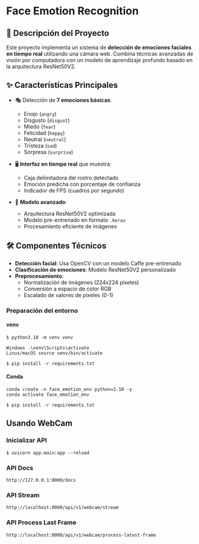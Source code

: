 # **Face Emotion Recognition**

## 📌 Descripción del Proyecto

Este proyecto implementa un sistema de **detección de emociones faciales en tiempo real** utilizando una cámara web. Combina técnicas avanzadas de visión por computadora con un modelo de aprendizaje profundo basado en la arquitectura ResNet50V2.

## ✨ Características Principales

- 🎭 Detección de **7 emociones básicas**:
  - Enojo (`angry`)
  - Disgusto (`disgust`)
  - Miedo (`fear`)
  - Felicidad (`happy`)
  - Neutral (`neutral`)
  - Tristeza (`sad`)
  - Sorpresa (`surprise`)

- 🖥️ **Interfaz en tiempo real** que muestra:
  - Caja delimitadora del rostro detectado
  - Emoción predicha con porcentaje de confianza
  - Indicador de FPS (cuadros por segundo)

- 🤖 **Modelo avanzado**:
  - Arquitectura ResNet50V2 optimizada
  - Modelo pre-entrenado en formato `.keras`
  - Procesamiento eficiente de imágenes

## 🛠️ Componentes Técnicos

- **Detección facial**: Usa OpenCV con un modelo Caffe pre-entrenado
- **Clasificación de emociones**: Modelo ResNet50V2 personalizado
- **Preprocesamiento**:
  - Normalización de imágenes (224x224 píxeles)
  - Conversión a espacio de color RGB
  - Escalado de valores de píxeles (0-1)

### Preparación del entorno
#### venv

    $ python3.10 -m venv venv

    Windows	.\venv\Scripts\activate
    Linux/macOS	source venv/bin/activate

    $ pip install -r requirements.txt 

#### Conda

    conda create -n face_emotion_env python=3.10 -y
    conda activate face_emotion_env

    $ pip install -r requirements.txt 

    
## Usando WebCam

### Inicializar API

    $ uvicorn app.main:app --reload

### API Docs
    http://127.0.0.1:8000/docs

### API Stream 
    http://localhost:8000/api/v1/webcam/stream

### API Process Last Frame
    http://localhost:8000/api/v1/webcam/process-latest-frame


